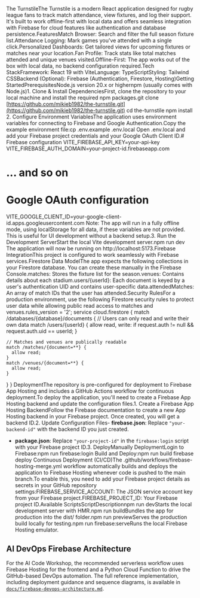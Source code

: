 The TurnstileThe Turnstile is a modern React application designed for rugby league fans to track match attendance, view fixtures, and log their support. It's built to work offline-first with local data and offers seamless integration with Firebase for cloud features like authentication and database persistence.FeaturesMatch Browser: Search and filter the full season fixture list.Attendance Logging: Mark games you've attended with a single click.Personalized Dashboards: Get tailored views for upcoming fixtures or matches near your location.Fan Profile: Track stats like total matches attended and unique venues visited.Offline-First: The app works out of the box with local data, no backend configuration required.Tech StackFramework: React 19 with ViteLanguage: TypeScriptStyling: Tailwind CSSBackend (Optional): Firebase (Authentication, Firestore, Hosting)Getting StartedPrerequisitesNode.js version 20.x or highernpm (usually comes with Node.js)1. Clone & Install DependenciesFirst, clone the repository to your local machine and install the required npm packages.git clone [https://github.com/mikieb1982/the-turnstile.git](https://github.com/mikieb1982/the-turnstile.git)
cd the-turnstile
npm install
2. Configure Environment VariablesThe application uses environment variables for connecting to Firebase and Google Authentication.Copy the example environment file:cp .env.example .env.local
Open .env.local and add your Firebase project credentials and your Google OAuth Client ID.# Firebase configuration
VITE_FIREBASE_API_KEY=your-api-key
VITE_FIREBASE_AUTH_DOMAIN=your-project-id.firebaseapp.com
# ... and so on

# Google OAuth configuration
VITE_GOOGLE_CLIENT_ID=your-google-client-id.apps.googleusercontent.com
Note: The app will run in a fully offline mode, using localStorage for all data, if these variables are not provided. This is useful for UI development without a backend setup.3. Run the Development ServerStart the local Vite development server.npm run dev
The application will now be running on http://localhost:5173.Firebase IntegrationThis project is configured to work seamlessly with Firebase services.Firestore Data ModelThe app expects the following collections in your Firestore database. You can create these manually in the Firebase Console.matches: Stores the fixture list for the season.venues: Contains details about each stadium.users/{userId}: Each document is keyed by a user's authentication UID and contains user-specific data.attendedMatches: An array of match IDs that the user has attended.Security RulesFor a production environment, use the following Firestore security rules to protect user data while allowing public read access to matches and venues.rules_version = '2';
service cloud.firestore {
  match /databases/{database}/documents {
    // Users can only read and write their own data
    match /users/{userId} {
      allow read, write: if request.auth != null && request.auth.uid == userId;
    }

    // Matches and venues are publically readable
    match /matches/{document=**} {
      allow read;
    }
    match /venues/{document=**} {
      allow read;
    }
  }
}
DeploymentThe repository is pre-configured for deployment to Firebase App Hosting and includes a GitHub Actions workflow for continuous deployment.To deploy the application, you'll need to create a Firebase App Hosting backend and update the configuration files.1. Create a Firebase App Hosting BackendFollow the Firebase documentation to create a new App Hosting backend in your Firebase project. Once created, you will get a backend ID.2. Update Configuration Files- **firebase.json**: Replace `"your-backend-id"` with the backend ID you just created.
- **package.json**: Replace `"your-project-id"` in the `firebase:login` script with your Firebase project ID.3. DeployManually DeploymentLogin to Firebase:npm run firebase:login
Build and Deploy:npm run build
firebase deploy
Continuous Deployment (CI/CD)The .github/workflows/firebase-hosting-merge.yml workflow automatically builds and deploys the application to Firebase Hosting whenever code is pushed to the main branch.To enable this, you need to add your Firebase project details as secrets in your GitHub repository settings:FIREBASE_SERVICE_ACCOUNT: The JSON service account key from your Firebase project.FIREBASE_PROJECT_ID: Your Firebase project ID.Available ScriptsScriptDescriptionnpm run devStarts the local development server with HMR.npm run buildBundles the app for production into the dist/ folder.npm run previewServes the production build locally for testing.npm run firebase:serveRuns the local Firebase Hosting emulator.

## AI DevOps Firebase Architecture

For the AI Code Workshop, the recommended serverless workflow uses Firebase Hosting for the frontend and a Python Cloud Function to drive the GitHub-based DevOps automation. The full reference implementation, including deployment guidance and sequence diagrams, is available in [`docs/firebase-devops-architecture.md`](docs/firebase-devops-architecture.md).
